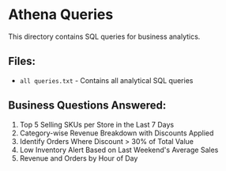 # Athena Queries

This directory contains SQL queries for business analytics.

## Files:
- `all queries.txt` - Contains all analytical SQL queries

## Business Questions Answered:
1. Top 5 Selling SKUs per Store in the Last 7 Days
2. Category-wise Revenue Breakdown with Discounts Applied
3. Identify Orders Where Discount > 30% of Total Value
4. Low Inventory Alert Based on Last Weekend's Average Sales
5. Revenue and Orders by Hour of Day
